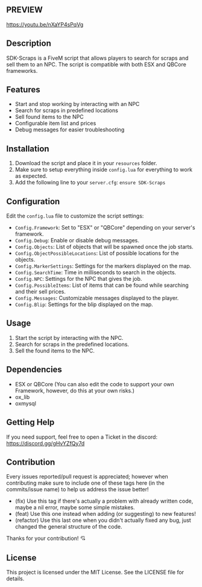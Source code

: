 ## PREVIEW
https://youtu.be/nXaYP4sPqVg

## Description
SDK-Scraps is a FiveM script that allows players to search for scraps and sell them to an NPC. The script is compatible with both ESX and QBCore frameworks.

## Features
* Start and stop working by interacting with an NPC
* Search for scraps in predefined locations
* Sell found items to the NPC
* Configurable item list and prices
* Debug messages for easier troubleshooting

## Installation
1. Download the script and place it in your `resources` folder.
2. Make sure to setup everything inside `config.lua` for everything to work as expected.
3. Add the following line to your `server.cfg`: `ensure SDK-Scraps`

## Configuration
Edit the `config.lua` file to customize the script settings:
* `Config.Framework`: Set to "ESX" or "QBCore" depending on your server's framework.
* `Config.Debug`: Enable or disable debug messages.
* `Config.Objects`: List of objects that will be spawned once the job starts.
* `Config.ObjectPossibleLocations`: List of possible locations for the objects.
* `Config.MarkerSettings`: Settings for the markers displayed on the map.
* `Config.SearchTime`: Time in milliseconds to search in the objects.
* `Config.NPC`: Settings for the NPC that gives the job.
* `Config.PossibleItems`: List of items that can be found while searching and their sell prices.
* `Config.Messages`: Customizable messages displayed to the player.
* `Config.Blip`: Settings for the blip displayed on the map.

## Usage
1. Start the script by interacting with the NPC.
2. Search for scraps in the predefined locations.
3. Sell the found items to the NPC.

## Dependencies
* ESX or QBCore (You can also edit the code to support your own Framework, however, do this at your own risks.)
* ox_lib
* oxmysql

## Getting Help
If you need support, feel free to open a Ticket in the discord:
https://discord.gg/gHvYZfQy7d

## Contribution
Every issues reported/pull request is appreciated; however when contributing make sure to include one of these tags here (in the commits/issue name) to help us address the issue better!
- (fix) Use this tag if there's actually a problem with already written code, maybe a nil error, maybe some simple mistakes.
- (feat) Use this one instead when adding (or suggesting) to new features!
- (refactor) Use this last one when you didn't actually fixed any bug, just changed the general structure of the code.

Thanks for your contribution! 💘

## License
This project is licensed under the MIT License. See the LICENSE file for details.